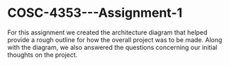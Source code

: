 # COSC-4353---Assignment-1

For this assignment we created the architecture diagram that helped provide a rough outline for how the overall project was to be made.
Along with the diagram, we also answered the questions concerning our initial thoughts on the project.
